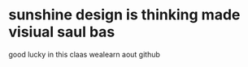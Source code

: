 # sunshine design is thinking made visiual saul bas 
good lucky in this claas wealearn aout github 
